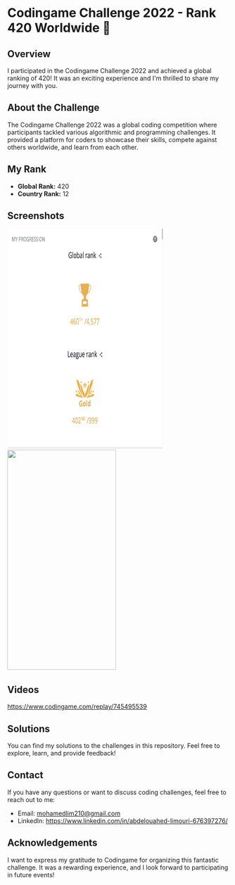 # Codingame Challenge 2022 - Rank 420 Worldwide 🚀

## Overview
I participated in the Codingame Challenge 2022 and achieved a global ranking of 420! It was an exciting experience and I'm thrilled to share my journey with you.

## About the Challenge
The Codingame Challenge 2022 was a global coding competition where participants tackled various algorithmic and programming challenges. It provided a platform for coders to showcase their skills, compete against others worldwide, and learn from each other.

## My Rank
- **Global Rank:** 420
- **Country Rank:** 12

## Screenshots
<img src="images/rank.png" width="70%" height="500" />
<img src="images/match.gif" width="70%" height="500" />

## Videos
https://www.codingame.com/replay/745495539

## Solutions
You can find my solutions to the challenges in this repository. Feel free to explore, learn, and provide feedback!

## Contact
If you have any questions or want to discuss coding challenges, feel free to reach out to me:
- Email: mohamedlim210@gmail.com
- LinkedIn: https://www.linkedin.com/in/abdelouahed-limouri-676397276/

## Acknowledgements
I want to express my gratitude to Codingame for organizing this fantastic challenge. It was a rewarding experience, and I look forward to participating in future events!

